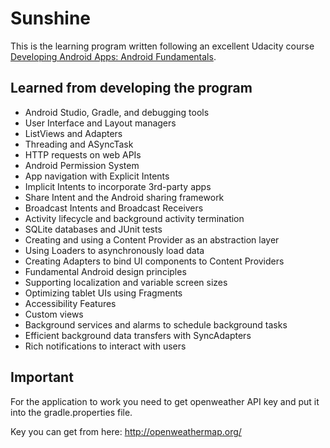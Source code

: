 Sunshine
========

This is the learning program written following an excellent Udacity course [Developing Android Apps: Android Fundamentals](https://www.udacity.com/course/ud853). 

## Learned from developing the program
* Android Studio, Gradle, and debugging tools
* User Interface and Layout managers
* ListViews and Adapters
* Threading and ASyncTask
* HTTP requests on web APIs
* Android Permission System
* App navigation with Explicit Intents
* Implicit Intents to incorporate 3rd-party apps
* Share Intent and the Android sharing framework
* Broadcast Intents and Broadcast Receivers
* Activity lifecycle and background activity termination
* SQLite databases and JUnit tests
* Creating and using a Content Provider as an abstraction layer
* Using Loaders to asynchronously load data
* Creating Adapters to bind UI components to Content Providers
* Fundamental Android design principles
* Supporting localization and variable screen sizes
* Optimizing tablet UIs using Fragments
* Accessibility Features
* Custom views
* Background services and alarms to schedule background tasks
* Efficient background data transfers with SyncAdapters
* Rich notifications to interact with users

## Important
For the application to work you need to get openweather API key and put it into the gradle.properties file. 

Key you can get from here: <http://openweathermap.org/>
